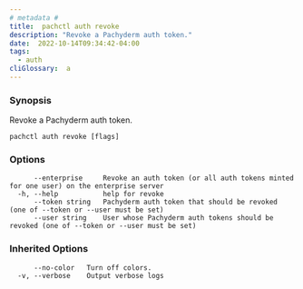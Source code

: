 ```yaml
---
# metadata # 
title:  pachctl auth revoke
description: "Revoke a Pachyderm auth token."
date:  2022-10-14T09:34:42-04:00
tags:
  - auth
cliGlossary:  a
---
```


### Synopsis

Revoke a Pachyderm auth token.

```
pachctl auth revoke [flags]
```

### Options

```
      --enterprise     Revoke an auth token (or all auth tokens minted for one user) on the enterprise server
  -h, --help           help for revoke
      --token string   Pachyderm auth token that should be revoked (one of --token or --user must be set)
      --user string    User whose Pachyderm auth tokens should be revoked (one of --token or --user must be set)
```

### Inherited Options

```
      --no-color   Turn off colors.
  -v, --verbose    Output verbose logs
```

